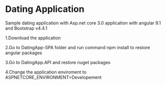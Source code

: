 # Dating Application
Sample dating application with Asp.net core 3.0 application with angular 9.1 and Bootstrap v4.4.1

1.Download the application

2.Go to DatingApp-SPA folder and run command npm install to restore angular packages

3.Go to DatingApp.API and restore nuget packages

4.Change the application enviroment to ASPNETCORE_ENVIRONMENT=Developement

